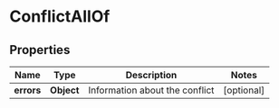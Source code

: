 

# ConflictAllOf


## Properties

| Name | Type | Description | Notes |
|------------ | ------------- | ------------- | -------------|
|**errors** | **Object** | Information about the conflict |  [optional] |




